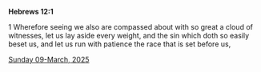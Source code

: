 **Hebrews 12:1**

1 Wherefore seeing we also are compassed about with so great a cloud of witnesses, let us lay aside every weight, and the sin which doth so easily beset us, and let us run with patience the race that is set before us,

[Sunday 09-March, 2025](https://getbible.net/kjv/Hebrews/12/1)
